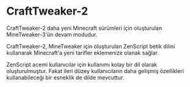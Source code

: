 # CraftTweaker-2

CraftTweaker-2 daha yeni Minecraft sürümleri için oluşturulan MineTweaker-3'ün devam modudur.

CraftTweaker-2, MineTweaker için oluşturulan ZenScript betik dilini kullanarak Minecraft'a yeni tarifler eklemenize olanak sağlar.

ZenScript acemi kullanıcılar için kullanımı kolay bir dil olarak oluşturulmuştur. Fakat ileri düzey kullanıcıların daha gelişmiş özellikleri kullanabileceği bir esneklik de dilde mevcuttur.
